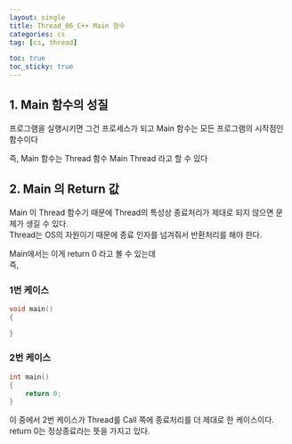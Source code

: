 ```yaml
---
layout: single
title: Thread_06_C++ Main 함수
categories: cs
tag: [cs, thread]

toc: true
toc_sticky: true
---
```

## 1. Main 함수의 성질
프로그램을 실행시키면 그건 프로세스가 되고 Main 함수는 모든 프로그램의 시작점인 함수이다

즉, Main 함수는 Thread 함수
Main Thread 라고 할 수 있다

## 2. Main 의 Return 값
Main 이 Thread 함수기 때문에 Thread의 특성상 종료처리가 제대로 되지 않으면 문제가 생길 수 있다.<br>
Thread는 OS의 자원이기 때문에 종료 인자를 넘겨줘서 반환처리를 해야 한다.<br>

Main에서는 이게 return 0 라고 볼 수 있는데<br>
즉, 

### 1번 케이스
```cpp
void main()
{

}
```

### 2번 케이스
```cpp
int main()
{
	return 0;
}
```

이 중에서 2번 케이스가 Thread를 Call 쪽에 종료처리를 더 제대로 한 케이스이다.<br>
return 0는 정상종료라는 뜻을 가지고 있다.
